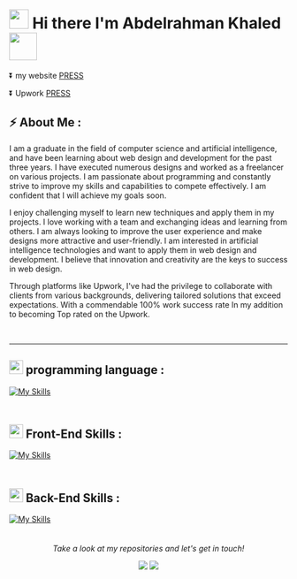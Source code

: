 # <img src="https://media.giphy.com/media/iY8CRBdQXODJSCERIr/giphy.gif" width="35"> Hi there I'm Abdelrahman Khaled  <img src="https://media2.giphy.com/media/v1.Y2lkPTc5MGI3NjExcHdrbmoyOG9wcDFoazgyd245c2dmNHVwYms4YjhsbGRubHZraXJvZCZlcD12MV9pbnRlcm5hbF9naWZfYnlfaWQmY3Q9cw/Rq1qDYKTTp3MWZ9mgI/giphy.gif" width ="50"> 

⏬ my website <a href="https://abdelrahmankhaled13.com/" target="_blank">PRESS</a>

⏬ Upwork <a href="https://www.upwork.com/freelancers/~01b4ff0c8a80509900" target="_blank">PRESS</a>


## ⚡ About Me :

I am a graduate in the field of computer science and artificial intelligence, and have been learning about web design and development for the past three years. I have executed numerous designs and worked as a freelancer on various projects. I am passionate about programming and constantly strive to improve my skills and capabilities to compete effectively. I am confident that I will achieve my goals soon.

I enjoy challenging myself to learn new techniques and apply them in my projects. I love working with a team and exchanging ideas and learning from others. I am always looking to improve the user experience and make designs more attractive and user-friendly. I am interested in artificial intelligence technologies and want to apply them in web design and development. I believe that innovation and creativity are the keys to success in web design.

Through platforms like Upwork, I've had the privilege to collaborate with clients from various backgrounds, delivering tailored solutions that exceed expectations. With a commendable 100% work success rate In my addition to becoming Top rated on the Upwork.

<br>

<hr>

## <img src="https://media2.giphy.com/media/QssGEmpkyEOhBCb7e1/giphy.gif?cid=ecf05e47a0n3gi1bfqntqmob8g9aid1oyj2wr3ds3mg700bl&rid=giphy.gif" width ="25"> programming language :

[![My Skills](https://skillicons.dev/icons?i=cpp,js,ts,php&perline=15)](https://skillicons.dev)

<img src="https://user-images.githubusercontent.com/73097560/115834477-dbab4500-a447-11eb-908a-139a6edaec5c.gif" width="100%" height="8">

## <img src="https://media2.giphy.com/media/QssGEmpkyEOhBCb7e1/giphy.gif?cid=ecf05e47a0n3gi1bfqntqmob8g9aid1oyj2wr3ds3mg700bl&rid=giphy.gif" width ="25"> Front-End Skills :

[![My Skills](https://skillicons.dev/icons?i=react,bootstrap,css,html,jquery,sass,figma,firebase,github,nextjs,netlify,redux,tailwind,vercel&perline=10)](https://skillicons.dev)

<img src="https://user-images.githubusercontent.com/73097560/115834477-dbab4500-a447-11eb-908a-139a6edaec5c.gif" width="100%" height="8">

## <img src="https://media2.giphy.com/media/QssGEmpkyEOhBCb7e1/giphy.gif?cid=ecf05e47a0n3gi1bfqntqmob8g9aid1oyj2wr3ds3mg700bl&rid=giphy.gif" width ="25"> Back-End Skills :

[![My Skills](https://skillicons.dev/icons?i=express,laravel,mongodb,mysql,nodejs,postman&perline=10)](https://skillicons.dev)

<img src="https://user-images.githubusercontent.com/73097560/115834477-dbab4500-a447-11eb-908a-139a6edaec5c.gif" width="100%" height="8">

<p align="center">
  <i>Take a look at my repositories and let's get in touch!</i>

<p align="center">
    <a href="https://www.linkedin.com/in/abdelrahman-khaled12/"alt="Linkedin"><img src="https://img.shields.io/badge/LinkedIn-0077B5?style=for-the-badge&logo=linkedin&logoColor=white"></a>
    <a href="https://github.com/Abdelrahmankhaled12" alt="GitHub"><img src="https://img.shields.io/badge/GitHub-100000?style=for-the-badge&logo=github&logoColor=white"></a>
</p>


